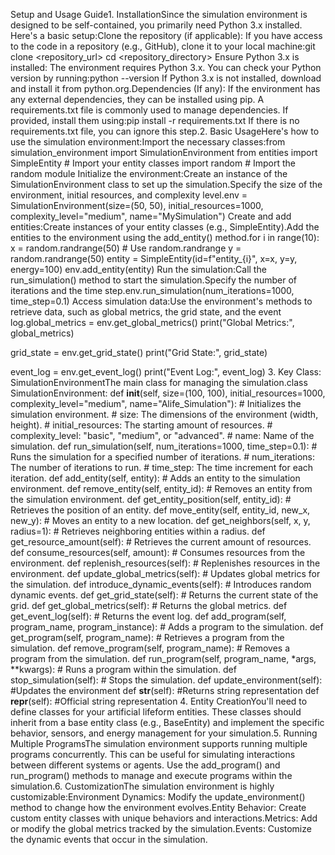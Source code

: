Setup and Usage Guide1. InstallationSince the simulation environment is designed to be self-contained, you primarily need Python 3.x installed.  Here's a basic setup:Clone the repository (if applicable): If you have access to the code in a repository (e.g., GitHub), clone it to your local machine:git clone <repository_url>
cd <repository_directory>
Ensure Python 3.x is installed: The environment requires Python 3.x. You can check your Python version by running:python --version
If Python 3.x is not installed, download and install it from python.org.Dependencies (If any): If the environment has any external dependencies, they can be installed using pip.  A requirements.txt file is commonly used to manage dependencies.  If provided, install them using:pip install -r requirements.txt
If there is no requirements.txt file, you can ignore this step.2. Basic UsageHere's how to use the simulation environment:Import the necessary classes:from simulation_environment import SimulationEnvironment
from entities import SimpleEntity  # Import your entity classes
import random # Import the random module
Initialize the environment:Create an instance of the SimulationEnvironment class to set up the simulation.Specify the size of the environment, initial resources, and complexity level.env = SimulationEnvironment(size=(50, 50), initial_resources=1000, complexity_level="medium", name="MySimulation")
Create and add entities:Create instances of your entity classes (e.g., SimpleEntity).Add the entities to the environment using the add_entity() method.for i in range(10):
    x = random.randrange(50)  # Use random.randrange
    y = random.randrange(50)
    entity = SimpleEntity(id=f"entity_{i}", x=x, y=y, energy=100)
    env.add_entity(entity)
Run the simulation:Call the run_simulation() method to start the simulation.Specify the number of iterations and the time step.env.run_simulation(num_iterations=1000, time_step=0.1)
Access simulation data:Use the environment's methods to retrieve data, such as global metrics, the grid state, and the event log.global_metrics = env.get_global_metrics()
print("Global Metrics:", global_metrics)

grid_state = env.get_grid_state()
print("Grid State:", grid_state)

event_log = env.get_event_log()
print("Event Log:", event_log)
3. Key Class: SimulationEnvironmentThe main class for managing the simulation.class SimulationEnvironment:
    def __init__(self, size=(100, 100), initial_resources=1000, complexity_level="medium", name="Alife_Simulation"):
        # Initializes the simulation environment.
        # size: The dimensions of the environment (width, height).
        # initial_resources: The starting amount of resources.
        # complexity_level: "basic", "medium", or "advanced".
        # name: Name of the simulation.
    def run_simulation(self, num_iterations=1000, time_step=0.1):
        # Runs the simulation for a specified number of iterations.
        # num_iterations: The number of iterations to run.
        # time_step: The time increment for each iteration.
    def add_entity(self, entity):
        # Adds an entity to the simulation environment.
    def remove_entity(self, entity_id):
        # Removes an entity from the simulation environment.
    def get_entity_position(self, entity_id):
        # Retrieves the position of an entity.
    def move_entity(self, entity_id, new_x, new_y):
        # Moves an entity to a new location.
    def get_neighbors(self, x, y, radius=1):
        # Retrieves neighboring entities within a radius.
    def get_resource_amount(self):
        # Retrieves the current amount of resources.
    def consume_resources(self, amount):
        # Consumes resources from the environment.
    def replenish_resources(self):
        # Replenishes resources in the environment.
    def update_global_metrics(self):
        # Updates global metrics for the simulation.
    def introduce_dynamic_events(self):
        # Introduces random dynamic events.
    def get_grid_state(self):
       # Returns the current state of the grid.
    def get_global_metrics(self):
        # Returns the global metrics.
    def get_event_log(self):
        # Returns the event log.
    def add_program(self, program_name, program_instance):
        # Adds a program to the simulation.
    def get_program(self, program_name):
        # Retrieves a program from the simulation.
    def remove_program(self, program_name):
        # Removes a program from the simulation.
    def run_program(self, program_name, *args, **kwargs):
        # Runs a program within the simulation.
    def stop_simulation(self):
        # Stops the simulation.
    def update_environment(self):
        #Updates the environment
    def __str__(self):
        #Returns string representation
    def __repr__(self):
       #Official string representation
4.  Entity CreationYou'll need to define classes for your artificial lifeform entities.  These classes should inherit from a base entity class (e.g., BaseEntity) and implement the specific behavior, sensors, and energy management for your simulation.5.  Running Multiple ProgramsThe simulation environment supports running multiple programs concurrently.  This can be useful for simulating interactions between different systems or agents.  Use the add_program() and run_program() methods to manage and execute programs within the simulation.6.  CustomizationThe simulation environment is highly customizable:Environment Dynamics: Modify the update_environment() method to change how the environment evolves.Entity Behavior: Create custom entity classes with unique behaviors and interactions.Metrics: Add or modify the global metrics tracked by the simulation.Events: Customize the dynamic events that occur in the simulation.